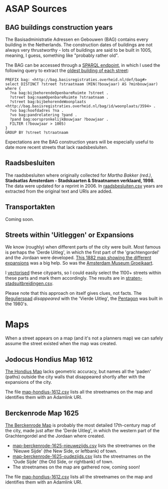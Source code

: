 # ASAP Sources

## BAG buildings construction years

The Basisadministratie Adressen en Gebouwen (BAG) contains every building in the Netherlands. The construction dates of buildings are not always very thrustworthy - lots of buildings are said to be built in 1005, meaning, I guess, something like "probably rather old".

The BAG can be accessed through a [SPARQL endpoint](https://data.pdok.nl/sparql#), in which I used the following query to extract the [oldest building of each street](BAG-oldest-building-of-street.csv):

```
PREFIX bag: <http://bag.basisregistraties.overheid.nl/def/bag#>
select DISTINCT ?street ?straatnaam (MIN(?bouwjaar) AS ?minbouwjaar)
where {
  ?na bag:bijbehorendeOpenbareRuimte ?street .
  ?street bag:naamOpenbareRuimte ?straatnaam .
  ?street bag:bijbehorendeWoonplaats <http://bag.basisregistraties.overheid.nl/bag/id/woonplaats/3594> .
  ?vo bag:hoofdadres ?na .
  ?vo bag:pandrelatering ?pand .
  ?pand bag:oorspronkelijkBouwjaar ?bouwjaar .
  FILTER (?bouwjaar > 1005)
}
GROUP BY ?street ?straatnaam
```
Expectations are the BAG construction years will be especially useful to date more recent streets that lack raadsbesluiten.


## Raadsbesluiten

The raadsbesluiten where originally collected for *Martha Bakker (red.)*, __Stadsatlas Amsterdam - Stadskaarten & Straatnamen verklaard, 1998__. The data were updated for a reprint in 2006. In [raadsbesluiten.csv](raadsbesluiten.csv) years are extracted from the original text and URIs are added.

## Transportakten

Coming soon.

## Streets within 'Uitleggen' or Expansions

We know (roughly) when different parts of the city were built. Most famous is perhaps the 'Derde Uitleg', in which the first part of the 'grachtengordel' and the Jordaan were developed. [This 1882 map showing the different expansions](https://beeldbank.amsterdam.nl/afbeelding/D10098000073) was a big help. So was the [Amsterdam Museum Groeikaart](https://hart.amsterdam/image/2017/5/17/2013_groeikaart_amsterdam_1000_2000.pdf).

I [vectorised](stadsuitbreidingen.geojson) these cityparts, so I could easily select the 1100+ streets within these parts and mark them accordingly. The results are in [straten-stadsuitbreidingen.csv](straten-stadsuitbreidingen.csv).

Please note that this approach on itself gives clues, not facts. The [Regulierspad](https://adamlink.nl/geo/street/regulierspad/6962) *disappeared* with the 'Vierde Uitleg', the [Pentagon](https://adamlink.nl/geo/street/pentagon/3514) was built in the 1980's.

# Maps

When a street appears on a map (and it's not a planners map) we can safely assume the street existed when the map was created.

## Jodocus Hondius Map 1612

[The Hondius Map](https://beeldbank.amsterdam.nl/afbeelding/010001000605) lacks geometric accuracy, but names all the 'paden' (paths) outside the city walls that disappeared shortly after with the expansions of the city.

The file [map-hondius-1612.csv](map-hondius-1612.csv) lists all the streetnames on the map and identifies them with an Adamlink URI.


## Berckenrode Map 1625

[The Berckenrode Map](https://beeldbank.amsterdam.nl/afbeelding/010035000349) is probably the most detailed 17th-century map of the city, made just after the 'Derde Uitleg', in which the western part of the Grachtengordel and the Jordaan where created.

- [map-berckenrode-1625-nieuwezijds.csv](map-berckenrode-1625-nieuwezijds.csv) lists the streetnames on the 'Nieuwe Sijde' (the New Side, or leftbank) of town.
- [map-berckenrode-1625-oudezijds.csv](map-berckenrode-1625-oudezijds.csv) lists the streetnames on the 'Oude Sijde' (the Old Side, or rightbank) of town.
- The streetnames on the map are gathered now, coming soon!

The file [map-hondius-1612.csv](map-hondius-1612.csv) lists all the streetnames on the map and identifies them with an Adamlink URI.


